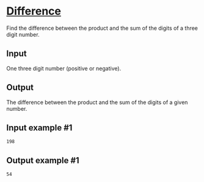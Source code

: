 # [Difference](https://www.e-olymp.com/en/problems/941)
Find the difference between the product and the sum of the digits of a three digit number.

## Input
One three digit number (positive or negative).

## Output
The difference between the product and the sum of the digits of a given number.

## Input example #1
```
198
```

## Output example #1
```
54
```
